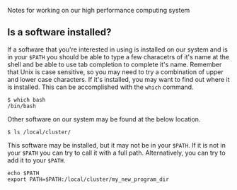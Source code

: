 Notes for working on our high performance computing system


## Is a software installed?

If a software that you're interested in using is installed on our system and is in your `$PATH` you should be able to type a few characetrs of it's name at the shell and be able to use tab completion to complete it's name.
Remember that Unix is case sensitive, so you may need to try a combination of upper and lower case characters.
If it's installed, you may want to find out where it is installed.
This can be accomplished with the `which` command.

```
$ which bash
/bin/bash
```

Other software on our system may be found at the below location.

```
$ ls /local/cluster/
```

This software may be installed, but it may not be in your `$PATH`.
If it is not in your `$PATH` you can try to call it with a full path.
Alternatively, you can try to add it to your `$PATH`.

```
echo $PATH
export PATH=$PATH:/local/cluster/my_new_program_dir
```



